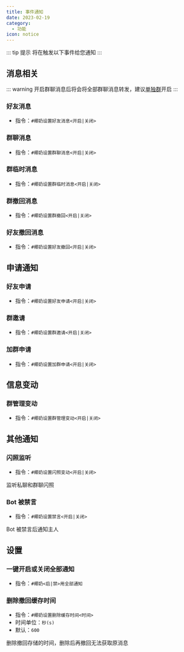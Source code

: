 ```yaml
---
title: 事件通知
date: 2023-02-19
category:
  - 功能
icon: notice
---
```



::: tip 提示
将在触发以下事件给您通知
:::

## 消息相关

::: warning
开启群聊消息后将会将全部群聊消息转发，建议[单独群](../help#单独群开启功能)开启
:::

### 好友消息
- 指令：`#椰奶设置好友消息<开启|关闭>`

### 群聊消息
- 指令：`#椰奶设置群聊消息<开启|关闭>`

### 群临时消息
- 指令：`#椰奶设置群临时消息<开启|关闭>`

### 群撤回消息
- 指令：`#椰奶设置群撤回<开启|关闭>`

### 好友撤回消息
- 指令：`#椰奶设置好友撤回<开启|关闭>`


## 申请通知

### 好友申请
- 指令：`#椰奶设置好友申请<开启|关闭>`

### 群邀请
- 指令：`#椰奶设置群邀请<开启|关闭>`

### 加群申请
- 指令：`#椰奶设置加群申请<开启|关闭>`

## 信息变动

### 群管理变动
- 指令：`#椰奶设置群管理变动<开启|关闭>`


## 其他通知

### 闪照监听
- 指令：`#椰奶设置闪照变动<开启|关闭>`

监听私聊和群聊闪照

### Bot 被禁言
- 指令：`#椰奶设置禁言<开启|关闭>`

Bot 被禁言后通知主人

## 设置

### 一键开启或关闭全部通知
- 指令：`#椰奶<启|禁>用全部通知`

### 删除撤回缓存时间
- 指令：`#椰奶设置删除缓存时间<时间>`
- 时间单位：`秒(s)`
- 默认：`600`

删除撤回存储的时间，删除后再撤回无法获取原消息





